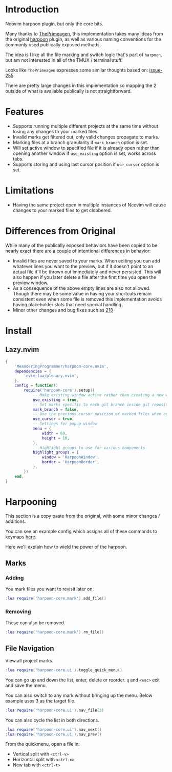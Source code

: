 # Introduction

Neovim harpoon plugin, but only the core bits.

Many thanks to [ThePrimeagen](https://github.com/ThePrimeagen), this
implementation takes many ideas from the original
[harpoon](https://github.com/ThePrimeagen/harpoon) plugin, as well as
various naming conventions for the commonly used publically exposed methods.

The idea is I like all the file marking and switch logic that's part of `harpoon`,
but am not interested in all of the TMUX / terminal stuff.

Looks like `ThePrimeagen` expresses some similar thoughts based on:
[issue-255](https://github.com/ThePrimeagen/harpoon/issues/255).

There are pretty large changes in this implementation so mapping the 2 outside
of what is available publically is not straightforward.

# Features

* Supports running multiple different projects at the same time without losing any
  changes to your marked files.
* Invalid marks get filtered out, only valid changes propagate to marks.
* Marking files at a branch granularity if `mark_branch` option is set.
* Will set active window to specified file if it is already open rather than
  opening another window if `use_existing` option is set, works across tabs.
* Supports storing and using last cursor position if `use_cursor` option is set.

# Limitations

* Having the same project open in multiple instances of Neovim will cause changes to
  your marked files to get clobbered.

# Differences from Original

While many of the publically exposed behaviors have been copied to be nearly exact there
are a couple of intentional differences in behavior:

* Invalid files are never saved to your marks. When editing you can add whatever lines
  you want to the preview, but if it doesn't point to an actual file it'll be thrown
  out immediately and never persisted. This will also happen if you later delete a file
  after the first time you open the preview window.
* As a consequence of the above empty lines are also not allowed. Though there may be
  some value in having your shortcuts remain consistent even when some file is removed
  this implementation avoids having placeholder slots that need special handling.
* Minor other changes and bug fixes such as [218](https://github.com/ThePrimeagen/harpoon/pull/218)

# Install

## Lazy.nvim

```lua
{
    'MeanderingProgrammer/harpoon-core.nvim',
    dependencies = {
        'nvim-lua/plenary.nvim',
    },
    config = function()
        require('harpoon-core').setup({
            -- Make existing window active rather than creating a new window
            use_existing = true,
            -- Set marks specific to each git branch inside git repository
            mark_branch = false,
            -- Use the previous cursor position of marked files when opened
            use_cursor = true,
            -- Settings for popup window
            menu = {
                width = 60,
                height = 10,
            },
            -- Highlight groups to use for various components
            highlight_groups = {
                window = 'HarpoonWindow',
                border = 'HarpoonBorder',
            },
        })
    end,
}
```
# Harpooning

This section is a copy paste from the original, with some minor changes / additions.

You can see an example config which assigns all of these commands to keymaps
[here](https://github.com/MeanderingProgrammer/dotfiles/blob/main/.config/nvim/lua/plugins/harpooncore.lua).

Here we'll explain how to wield the power of the harpoon.

## Marks

### Adding

You mark files you want to revisit later on.

```lua
:lua require('harpoon-core.mark').add_file()
```

### Removing

These can also be removed.

```lua
:lua require('harpoon-core.mark').rm_file()
```

## File Navigation

View all project marks.

```lua
:lua require('harpoon-core.ui').toggle_quick_menu()
```

You can go up and down the list, enter, delete or reorder. `q` and `<esc>` exit and save the menu.

You can also switch to any mark without bringing up the menu. Below example uses 3 as the target file.

```lua
:lua require('harpoon-core.ui').nav_file(3)
```

You can also cycle the list in both directions.

```lua
:lua require('harpoon-core.ui').nav_next()
:lua require('harpoon-core.ui').nav_prev()
```

From the quickmenu, open a file in:

* Vertical split with `<ctrl-v>`
* Horizontal split with `<ctrl-x>`
* New tab with `<ctrl-t>`

